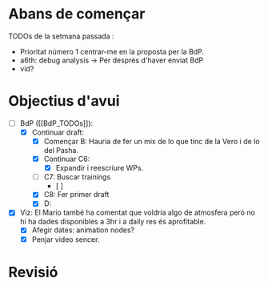 # Abans de començar
TODOs de la setmana passada :
- Prioritat número 1 centrar-me en la proposta per la BdP.
- a6th: debug analysis -> Per després d'haver enviat BdP
- vid? 

# Objectius d'avui
- [ ] BdP ([[BdP_TODOs]]):
	- [x] Continuar draft:
		- [x] Començar B:
		      Hauria de fer un mix de lo que tinc de la Vero i de lo del Pasha.
		- [x] Continuar C6:
			- [x] Expandir i reescriure WPs.
		- [ ] C7: Buscar trainings
			- [ ] 
		- [x] C8: Fer primer draft
		- [x] D: 

- [x] Viz:
      El Mario també ha comentat que voldria algo de atmosfera però no hi ha dades disponibles a 3hr i a daily res és aprofitable.
	- [x] Afegir dates: animation nodes?
	- [x] Penjar video sencer.
# Revisió



























































































































































































































































































































































































































































































































































































































































































































































































































































































































































































































































































































































































































































































































































































































































































































































































































































































































































































































































































































































































































































































































































































































































































































































































































































































































































































































































































































































































































































































































































































































































































































































































































































































































































































































































































































































































































































































































































































































































































































































































































































































































































































































































































































































































































































































































































































































































































































































































































































































































































































































































